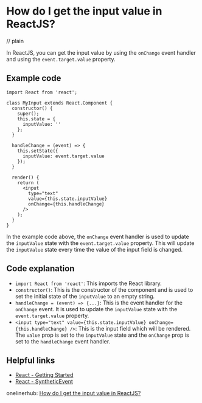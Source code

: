 # How do I get the input value in ReactJS?
// plain

In ReactJS, you can get the input value by using the `onChange` event handler and using the `event.target.value` property.

## Example code

```
import React from 'react';

class MyInput extends React.Component {
  constructor() {
    super();
    this.state = {
      inputValue: ''
    };
  }

  handleChange = (event) => {
    this.setState({
      inputValue: event.target.value
    });
  }

  render() {
    return (
      <input
        type="text"
        value={this.state.inputValue}
        onChange={this.handleChange}
      />
    );
  }
}
```

In the example code above, the `onChange` event handler is used to update the `inputValue` state with the `event.target.value` property. This will update the `inputValue` state every time the value of the input field is changed.

## Code explanation

- `import React from 'react'`: This imports the React library.
- `constructor()`: This is the constructor of the component and is used to set the initial state of the `inputValue` to an empty string.
- `handleChange = (event) => {...}`: This is the event handler for the `onChange` event. It is used to update the `inputValue` state with the `event.target.value` property.
- `<input type="text" value={this.state.inputValue} onChange={this.handleChange} />`: This is the input field which will be rendered. The `value` prop is set to the `inputValue` state and the `onChange` prop is set to the `handleChange` event handler.

## Helpful links
- [React - Getting Started](https://reactjs.org/docs/getting-started.html)
- [React - SyntheticEvent](https://reactjs.org/docs/events.html#syntheticevent)

onelinerhub: [How do I get the input value in ReactJS?](https://onelinerhub.com/reactjs/how-do-i-get-the-input-value-in-reactjs)